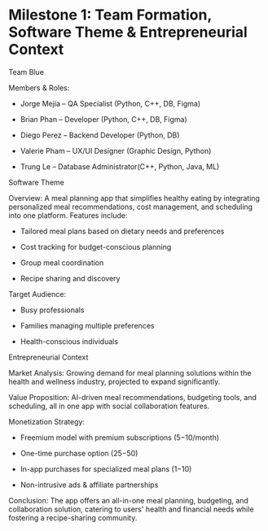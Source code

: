 # Milestone 1: Team Formation, Software Theme & Entrepreneurial Context

Team Blue

Members & Roles:

- Jorge Mejia – QA Specialist (Python, C++, DB, Figma)

- Brian Phan – Developer (Python, C++, DB, Figma)

- Diego Perez – Backend Developer (Python, DB)

- Valerie Pham – UX/UI Designer (Graphic Design, Python)

- Trung Le – Database Administrator(C++, Python, Java, ML)

Software Theme

Overview:
A meal planning app that simplifies healthy eating by integrating personalized meal recommendations, cost management, and scheduling into one platform. Features include:

- Tailored meal plans based on dietary needs and preferences

- Cost tracking for budget-conscious planning

- Group meal coordination

- Recipe sharing and discovery

Target Audience:

- Busy professionals

- Families managing multiple preferences

- Health-conscious individuals

Entrepreneurial Context

Market Analysis:
Growing demand for meal planning solutions within the health and wellness industry, projected to expand significantly.

Value Proposition:
AI-driven meal recommendations, budgeting tools, and scheduling, all in one app with social collaboration features.

Monetization Strategy:

- Freemium model with premium subscriptions ($5-$10/month)

- One-time purchase option ($25-$50)

- In-app purchases for specialized meal plans ($1-$10)

- Non-intrusive ads & affiliate partnerships

Conclusion:
The app offers an all-in-one meal planning, budgeting, and collaboration solution, catering to users' health and financial needs while fostering a recipe-sharing community.

